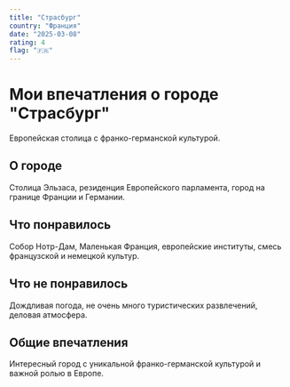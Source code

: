```yaml
---
title: "Страсбург"
country: "Франция"
date: "2025-03-08"
rating: 4
flag: "🇫🇷"
---
```


# Мои впечатления о городе "Страсбург"

Европейская столица с франко-германской культурой.

## О городе

Столица Эльзаса, резиденция Европейского парламента, город на границе Франции и Германии.

## Что понравилось

Собор Нотр-Дам, Маленькая Франция, европейские институты, смесь французской и немецкой культур.

## Что не понравилось

Дождливая погода, не очень много туристических развлечений, деловая атмосфера.

## Общие впечатления

Интересный город с уникальной франко-германской культурой и важной ролью в Европе.
